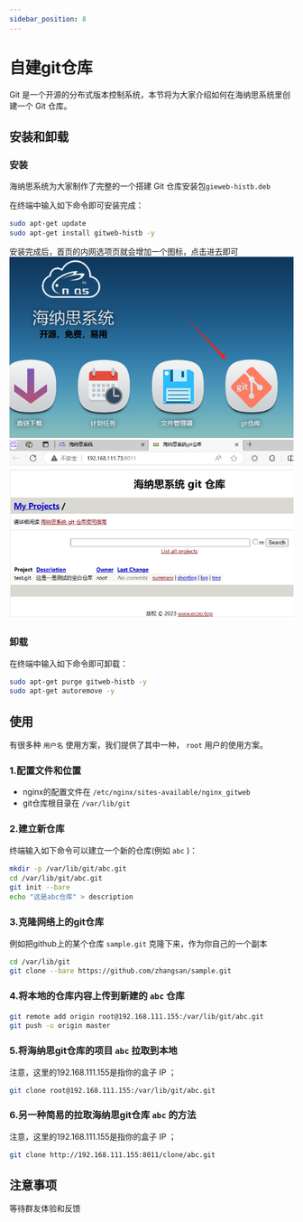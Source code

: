```yaml
---
sidebar_position: 8
---
```


# 自建git仓库

Git 是一个开源的分布式版本控制系统，本节将为大家介绍如何在海纳思系统里创建一个 Git 仓库。  

## 安装和卸载

### 安装

海纳思系统为大家制作了完整的一个搭建 Git 仓库安装包```gieweb-histb.deb```  

在终端中输入如下命令即可安装完成：  
```bash
sudo apt-get update
sudo apt-get install gitweb-histb -y
```

安装完成后，首页的内网选项页就会增加一个图标，点击进去即可  
![](./img/gitweb1.jpg)  
![](./img/gitweb2.jpg)    


### 卸载

在终端中输入如下命令即可卸载：  
```bash
sudo apt-get purge gitweb-histb -y
sudo apt-get autoremove -y
```

## 使用

有很多种 `用户名` 使用方案，我们提供了其中一种， `root` 用户的使用方案。  


### 1.配置文件和位置

- nginx的配置文件在 `/etc/nginx/sites-available/nginx_gitweb`   
- git仓库根目录在  `/var/lib/git`   

### 2.建立新仓库

终端输入如下命令可以建立一个新的仓库(例如 `abc` )：  
```bash
mkdir -p /var/lib/git/abc.git
cd /var/lib/git/abc.git
git init --bare
echo "这是abc仓库" > description
```

### 3.克隆网络上的git仓库  

例如把github上的某个仓库 `sample.git` 克隆下来，作为你自己的一个副本  

```bash
cd /var/lib/git
git clone --bare https://github.com/zhangsan/sample.git
```

### 4.将本地的仓库内容上传到新建的 `abc` 仓库

```bash
git remote add origin root@192.168.111.155:/var/lib/git/abc.git
git push -u origin master
```

### 5.将海纳思git仓库的项目 `abc` 拉取到本地

注意，这里的192.168.111.155是指你的盒子 IP ；  

```bash
git clone root@192.168.111.155:/var/lib/git/abc.git
```

### 6.另一种简易的拉取海纳思git仓库 `abc` 的方法  

注意，这里的192.168.111.155是指你的盒子 IP ；  

```bash
git clone http://192.168.111.155:8011/clone/abc.git
```

## 注意事项

等待群友体验和反馈


